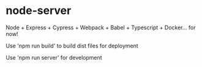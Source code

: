 # node-server
Node + Express + Cypress + Webpack + Babel + Typescript + Docker... for now!

Use 'npm run build' to build dist files for deployment

Use 'npm run server' for development
